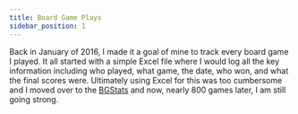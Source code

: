 ```yaml
---
title: Board Game Plays
sidebar_position: 1
---
```


Back in January of 2016, I made it a goal of mine to track every board game I played. It all started with a simple Excel file where I would log all the key information including who played, what game, the date, who won, and what the final scores were. Ultimately using Excel for this was too cumbersome and I moved over to the [BGStats](https://www.bgstatsapp.com/) and now, nearly 800 games later, I am still going strong.


